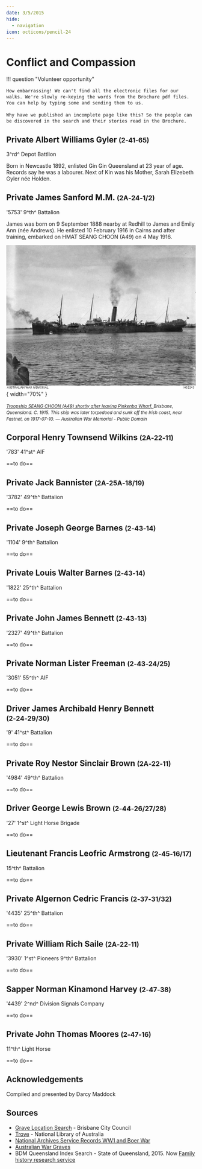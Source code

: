 ```yaml
---
date: 3/5/2015
hide:
  - navigation
icon: octicons/pencil-24
---
```


# Conflict and Compassion 

!!! question "Volunteer opportunity"

    How embarrassing! We can't find all the electronic files for our walks. We're slowly re-keying the words from the Brochure pdf files. You can help by typing some and sending them to us. 
    
    Why have we published an incomplete page like this? So the people can be discovered in the search and their stories read in the Brochure.

<!--
???+ Example "Directions" 

    Starting point
    Walking directions to first headstone... is the grave of...
    
    ![](../assets/404.png){ width="15%" }
-->

## Private Albert Williams Gyler  <small>(2‑41‑65)</small>

3^rd^ Depot Battlion

Born in Newcastle 1892, enlisted Gin Gin Queensland at 23 year of age. Records say he was a labourer. Next of Kin was his Mother, Sarah Elizebeth Gyler née Holden.

<!--
??? Example "Directions" 

    Walking directions to next headstone... is the grave of...
    
    ![](../assets/404.png){ width="15%" }
-->

## Private James Sanford M.M. <small>(2A‑24‑1/2)</small>

'5753' 9^th^ Battalion 

James was born on 9 September 1888 nearby at Redhill to James and Emily Ann (née Andrews). He enlisted 10 February 1916 in Cairns and after training, embarked on HMAT SEANG CHOON (A49) on 4 May 1916.

![](../assets/hmat-seang-choon-a49.jpg){ width="70%" }  

*<small>[Troopship SEANG CHOON (A49) shortly after leaving Pinkenba Wharf. ](https://www.awm.gov.au/collection/H02243) Brisbane, Queensland. C. 1915. This ship was later torpedoed and sunk off the Irish coast, near Fastnet, on 1917-07-10. — Australian War Memorial - Public Domain</small>*

## Corporal Henry Townsend Wilkins <small>(2A‑22‑11)</small>

'783' 41^st^ AIF 

==to do==

## Private Jack Bannister <small>(2A‑25A‑18/19)</small>

'3782' 49^th^ Battalion

==to do==

## Private Joseph George Barnes <small>(2‑43‑14)</small>

'1104' 9^th^ Battalion 

==to do==

## Private Louis Walter Barnes <small>(2‑43‑14)</small>

'1822' 25^th^ Battalion
 
==to do==

## Private John James Bennett <small>(2‑43‑13)</small>

'2327' 49^th^ Battalion 

==to do==

## Private Norman Lister Freeman <small>(2‑43‑24/25)</small>

'3051' 55^th^ AIF 

==to do==

## Driver James Archibald Henry Bennett <small>(2‑24‑29/30)</small>

'9' 41^st^ Battalion 

==to do==

## Private Roy Nestor Sinclair Brown <small>(2A‑22‑11)</small>

'4984' 49^th^ Battalion 

==to do==

## Driver George Lewis Brown <small>(2‑44‑26/27/28)</small>

'27' 1^st^ Light Horse Brigade 

==to do==

## Lieutenant Francis Leofric Armstrong  <small>(2‑45‑16/17)</small>

15^th^ Battalion

==to do==

## Private Algernon Cedric Francis <small>(2‑37‑31/32)</small>

'4435' 25^th^ Battalion 

==to do==

## Private William Rich Saile <small>(2A‑22‑11)</small>

'3930' 1^st^ Pioneers 9^th^ Battalion 

==to do==

## Sapper Norman Kinamond Harvey <small>(2‑47‑38)</small>

'4439' 2^nd^ Division Signals Company 

==to do==

## Private John Thomas Moores <small>(2‑47‑16)</small>

11^th^ Light Horse 

==to do==


<!--
![](../assets/john-devoy-residence-1908.jpg){ width="70%" }  

*<small>[Devoy residence in Ashgrove, Brisbane, ca. 1908](http://onesearch.slq.qld.gov.au/permalink/f/1upgmng/slq_alma21218171470002061). The Devoy residence was in Three Mile Scrub Road (now Ashgrove Avenue), off Waterworks Road. John Devoy was the manager of Castlemaine Perkins. — State Library of Queensland.</small>*
-->

## Acknowledgements

Compiled and presented by Darcy Maddock

## Sources

- [Grave Location Search](http://graves.brisbane.qld.gov.au) - Brisbane City Council
- [Trove](https://trove.nla.gov.au) - National Library of Australia
- [National Archives Service Records WW1 and Boer War](https://www.naa.gov.au/explore-collection/defence-and-war-service-records)
- [Australian War Graves](https://www.dva.gov.au/wargraves)
- BDM Queensland Index Search - State of Queensland, 2015. Now [Family history research service](https://www.familyhistory.bdm.qld.gov.au)

<!--
<div class="noprint" markdown="1">

## Brochure

**[Download this walk](../assets/guides/printers.pdf)** - designed to be printed and folded in half to make an A5 brochure.

</div>
-->
